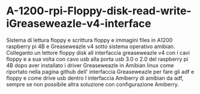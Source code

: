 # A-1200-rpi-Floppy-disk-read-write-iGreaseweazle-v4-interface

Sistema di lettura floppy e scrittura floppy e immagini files in A1200 raspberry pi 4B e Greaseweazle v4 sotto sistema
 operativo amibian. Colleganto un lettore floppy disk all interfaccia greaseweazle v4
 con i cavi floppy e a sua volta con cavo usb alla porta usb 3.0 o 2.0 del raspberry pi 4B
 dopo aver installato i driver Greaseweazle in Amibian linux come riportato nella pagina github
 dell' interfaccia Greaseweazle per fare gli adf e floppy e come drive usb dentro l interfaccia 
 Amiberry di amibian da adf, sempre se non possibile altra soluzione con configurazione Amiberry.
